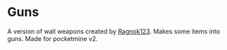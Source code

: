 # Guns

A version of wall weapons created by [Ragnok123](https://github.com/Ragnok123). Makes some items into guns. Made for pocketmine v2.
